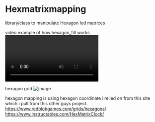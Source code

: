 # Hexmatrixmapping
library/class to manipulate Hexagon led matrices

video example of how hexagon_fill works
![](https://i.imgur.com/tAJT2vh.mp4)

hexagon grid
![image](https://user-images.githubusercontent.com/59753813/139522458-f6a40fdb-ccfd-4e3c-9bca-c0abe4f80ed3.png)

hexagon mapping is using hexagon coordinate i relied on from this site which i pull from this other guys project.
https://www.redblobgames.com/grids/hexagons/
https://www.instructables.com/HexMatrixClock/
